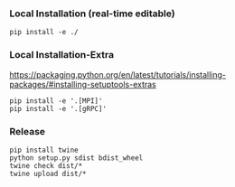 ### Local Installation (real-time editable)
```
pip install -e ./
```

### Local Installation-Extra

https://packaging.python.org/en/latest/tutorials/installing-packages/#installing-setuptools-extras

```
pip install -e '.[MPI]'
pip install -e '.[gRPC]'

```


### Release
```
pip install twine
python setup.py sdist bdist_wheel
twine check dist/*
twine upload dist/*

```